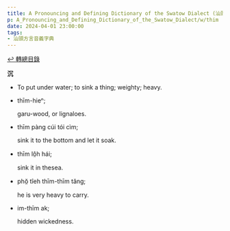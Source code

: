 ```yaml
---
title: A Pronouncing and Defining Dictionary of the Swatow Dialect (汕頭方言音義字典) / thim
p: A_Pronouncing_and_Defining_Dictionary_of_the_Swatow_Dialect/w/thim
date: 2024-04-01 23:00:00
tags: 
- 汕頭方言音義字典
---
```


[↩️ 轉總目錄](/A_Pronouncing_and_Defining_Dictionary_of_the_Swatow_Dialect)


**沉**
- To put under water; to sink a thing; weighty; heavy.

- thīm-hieⁿ;

  garu-wood, or lignaloes.

- thīm pàng cúi tói cìm;

  sink it to the bottom and let it soak.

- thīm lô̤h hái;

  sink it in thesea.

- phŏ̤ tîeh thīm-thīm tăng;

  he is very heavy to carry.

- im-thīm ak;

  hidden wickedness.
